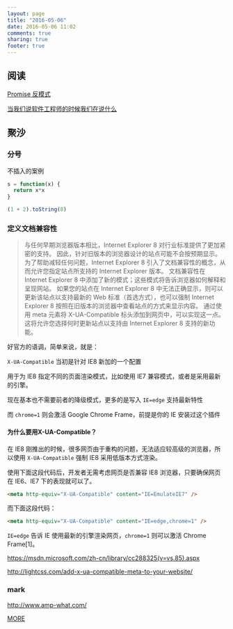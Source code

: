 ```yaml
---
layout: page
title: "2016-05-06"
date: 2016-05-06 11:02
comments: true
sharing: true
footer: true
---
```


## 阅读


[Promise 反模式](http://taobaofed.org/blog/2016/05/03/promise-anti-patterns/)


[当我们说软件工程师的时候我们在说什么](https://zhuanlan.zhihu.com/p/20824976)


## 聚沙

### 分号

不插入的案例

```js
s = function(x) {
  return x*x
}

(1 + 2).toString(8)
```

### 定义文档兼容性

> 与任何早期浏览器版本相比，Internet Explorer 8 对行业标准提供了更加紧密的支持。 因此，针对旧版本的浏览器设计的站点可能不会按预期显示。 为了帮助减轻任何问题，Internet Explorer 8 引入了文档兼容性的概念，从而允许您指定站点所支持的 Internet Explorer 版本。 文档兼容性在 Internet Explorer 8 中添加了新的模式；这些模式将告诉浏览器如何解释和呈现网站。 如果您的站点在 Internet Explorer 8 中无法正确显示，则可以更新该站点以支持最新的 Web 标准（首选方式），也可以强制 Internet Explorer 8 按照在旧版本的浏览器中查看站点的方式来显示内容。 通过使用 meta 元素将 X-UA-Compatible 标头添加到网页中，可以实现这一点。
这将允许您选择何时更新站点以支持由 Internet Explorer 8 支持的新功能。


好官方的语调，简单来说，就是：

`X-UA-Compatible` 当初是针对 IE8 新加的一个配置

用于为 IE8 指定不同的页面渲染模式，比如使用 IE7 兼容模式，或者是采用最新的引擎。

现在基本也不需要前者的降级模式，更多的是写入 `IE=edge` 支持最新特性

而 `chrome=1` 则会激活 Google Chrome Frame，前提是你的 IE 安装过这个插件


#### 为什么要用X-UA-Compatible？

在 IE8 刚推出的时候，很多网页由于重构的问题，无法适应较高级的浏览器，所以使用 `X-UA-Compatible` 强制 IE8 采用低版本方式渲染。

使用下面这段代码后，开发者无需考虑网页是否兼容 IE8 浏览器，只要确保网页在 IE6、IE7 下的表现就可以了。

```html
<meta http-equiv="X-UA-Compatible" content="IE=EmulateIE7" />
```

而下面这段代码：

```html
<meta http-equiv="X-UA-Compatible" content="IE=edge,chrome=1" />
```

`IE=edge` 告诉 IE 使用最新的引擎渲染网页，`chrome=1` 则可以激活 Chrome Frame[1]。

https://msdn.microsoft.com/zh-cn/library/cc288325(v=vs.85).aspx

http://lightcss.com/add-x-ua-compatible-meta-to-your-website/


### mark

http://www.amp-what.com/


[MORE](http://blog.mirreal.net/note/2016-05-06.html)
